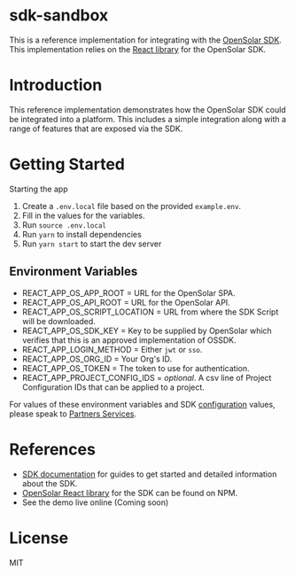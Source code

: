 # sdk-sandbox

This is a reference implementation for integrating with the [OpenSolar SDK](https://developers.opensolar.com/sdk/). This implementation relies on the [React library](https://www.npmjs.com/package/ossdk-react) for the OpenSolar SDK.


# Introduction

This reference implementation demonstrates how the OpenSolar SDK could be integrated into a platform. This includes a simple integration along with a range of features that are exposed via the SDK.

# Getting Started

Starting the app
1. Create a `.env.local` file based on the provided `example.env`.
2. Fill in the values for the variables.
3. Run `source .env.local`
4. Run `yarn` to install dependencies
4. Run `yarn start` to start the dev server

## Environment Variables
- REACT_APP_OS_APP_ROOT = URL for the OpenSolar SPA.
- REACT_APP_OS_API_ROOT = URL for the OpenSolar API.
- REACT_APP_OS_SCRIPT_LOCATION = URL from where the SDK Script will be downloaded.
- REACT_APP_OS_SDK_KEY = Key to be supplied by OpenSolar which verifies that this is an approved implementation of OSSDK.
- REACT_APP_LOGIN_METHOD = Either `jwt` or `sso`.
- REACT_APP_OS_ORG_ID = Your Org's ID.
- REACT_APP_OS_TOKEN = The token to use for authentication.
- REACT_APP_PROJECT_CONFIG_IDS = *optional*. A csv line of Project Configuration IDs that can be applied to a project.

For values of these environment variables and SDK [configuration](https://developers.opensolar.com/sdk/learn/configuration) values, please speak to [Partners Services](https://www.opensolar.com/partner-services/).

# References

* [SDK documentation](https://developers.opensolar.com/sdk/) for guides to get started and detailed information about the SDK. 
* [OpenSolar React library](https://www.npmjs.com/package/ossdk-react) for the SDK can be found on NPM.
* See the demo live online (Coming soon)


# License

MIT